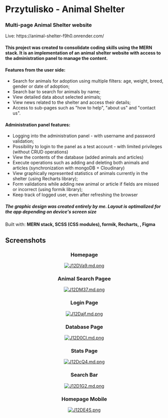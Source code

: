 <h1>Przytulisko - Animal Shelter</h1>
<h3>Multi-page Animal Shelter website</h3>
<p>Live: https://animal-shelter-f9h0.onrender.com/</p>


<h4>This project was created to consolidate coding skills using the MERN stack. It is an implementation of an animal shelter website with access to the administration panel to manage the content.</h4>

<h4>Features from the user side:</h4>
<ul>
<li>Search for animals for adoption using multiple filters: age, weight, breed, gender or date of adoption;</li>
<li>Search bar to search for animals by name;</li>
<li>View detailed data about selected animals;</li>
<li>View news related to the shelter and access their details;</li>
<li>Access to sub-pages such as "how to help", "about us" and "contact us".</li>
</ul>

<h4>Administration panel features:</h4>
  <ul>
<li>Logging into the administration panel - with username and password validation;</li>
<li>Possibility to login to the panel as a test account - with limited privileges (without CRUD operations)</li>
<li>View the contents of the database (added animals and articles)</li>
<li>Execute operations such as adding and deleting both animals and articles (synchronization with mongoDB + Cloudinary)</li>
<li>View graphically represented statistics of animals currently in the shelter (using Recharts library);</li>
<li>Form validations while adding new animal or article if fields are missed or incorrect (using formik library);</li>
<li>Keep track of logged user, even after refreshing the browser</li>
</ul>

<h5>The graphic design was created entirely by me. Layout is optimalized for the app depending on device's screen size</h5>

Built with:
<strong> MERN stack, SCSS (CSS modules), formik, Recharts, , Figma</strong>

<h2>Screenshots</h2>

<div align="center">
<h3>Homepage</h3>
<a href="https://freeimage.host/i/J12DVa9"><img src="https://iili.io/J12DVa9.md.png" alt="J12DVa9.md.png" border="0"></a>
<h3>Animal Search Pagee</h3>
<a href="https://freeimage.host/i/J12DM37"><img src="https://iili.io/J12DM37.md.png" alt="J12DM37.md.png" border="0"></a><br>
<h3>Login Page</h3>
<a href="https://freeimage.host/i/J12Dajf"><img src="https://iili.io/J12Dajf.md.png" alt="J12Dajf.md.png" border="0"></a><br>
<h3>Database Page</h3>
<a href="https://freeimage.host/i/J12D0Cl"><img src="https://iili.io/J12D0Cl.md.png" alt="J12D0Cl.md.png" border="0"></a><br>
<h3>Stats Page</h3>
<a href="https://freeimage.host/i/J12DcQ4"><img src="https://iili.io/J12DcQ4.md.png" alt="J12DcQ4.md.png" border="0"></a><br>
<h3>Search Bar</h3>
<a href="https://freeimage.host/i/J12D1G2"><img src="https://iili.io/J12D1G2.md.png" alt="J12D1G2.md.png" border="0"></a><br>
<h3>Homepage Mobile</h3>
  <a href="https://freeimage.host/pl"><img src="https://iili.io/J12DE4S.png" alt="J12DE4S.png" border="0"></a>
</div>
